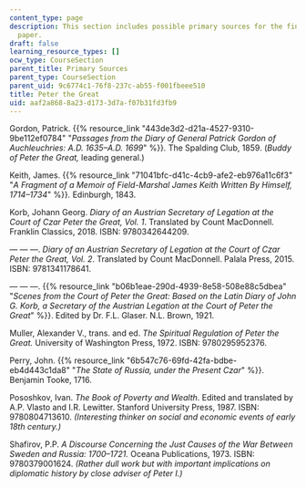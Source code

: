 ```yaml
---
content_type: page
description: This section includes possible primary sources for the final research
  paper.
draft: false
learning_resource_types: []
ocw_type: CourseSection
parent_title: Primary Sources
parent_type: CourseSection
parent_uid: 9c6774c1-76f8-237c-ab55-f001fbeee510
title: Peter the Great
uid: aaf2a868-8a23-d173-3d7a-f07b31fd3fb9
---
```

Gordon, Patrick. {{% resource_link "443de3d2-d21a-4527-9310-9be112ef0784" "*Passages from the Diary of General Patrick Gordon of Auchleuchries: A.D. 1635–A.D. 1699*" %}}*.* The Spalding Club, 1859. (*Buddy of Peter the Great,* leading general.)

Keith, James. {{% resource_link "71041bfc-d41c-4cb9-afe2-eb976a11c6f3" "*A Fragment of a Memoir of Field-Marshal James Keith Written By Himself, 1714–1734*" %}}*.* Edinburgh, 1843.

Korb, Johann Georg. *Diary of an Austrian Secretary of Legation at the Court of Czar Peter the Great, Vol. 1*. Translated by Count MacDonnell. Franklin Classics, 2018. ISBN: 9780342644209.

— — —. *Diary of an Austrian Secretary of Legation at the Court of Czar Peter the Great, Vol. 2*. Translated by Count MacDonnell. Palala Press, 2015. ISBN: 9781341178641.

— — —. {{% resource_link "b06b1eae-290d-4939-8e58-508e88c5dbea" "*Scenes from the Court of Peter the Great: Based on the Latin Diary of John G. Korb, a Secretary of the Austrian Legation at the Court of Peter the Great*" %}}. Edited by Dr. F.L. Glaser. N.L. Brown, 1921.

Muller, Alexander V., trans. and ed. *The Spiritual Regulation of Peter the Great.* University of Washington Press, 1972. ISBN: 9780295952376.

Perry, John. {{% resource_link "6b547c76-69fd-42fa-bdbe-eb4d443c1da8" "*The State of Russia, under the Present Czar*" %}}. Benjamin Tooke, 1716.

Pososhkov, Ivan. *The Book of Poverty and Wealth*. Edited and translated by A.P. Vlasto and I.R. Lewitter. Stanford University Press, 1987. ISBN: 9780804713610. *(Interesting thinker on social and economic events of early 18th century.)*

Shafirov, P.P. *A Discourse Concerning the Just Causes of the War Between Sweden and Russia: 1700–1721.* Oceana Publications, 1973. ISBN: 9780379001624. *(Rather dull work but with important implications on diplomatic history by close adviser of Peter I.)*
